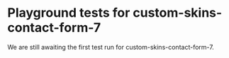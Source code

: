 # Playground tests for custom-skins-contact-form-7
We are still awaiting the first test run for custom-skins-contact-form-7.
